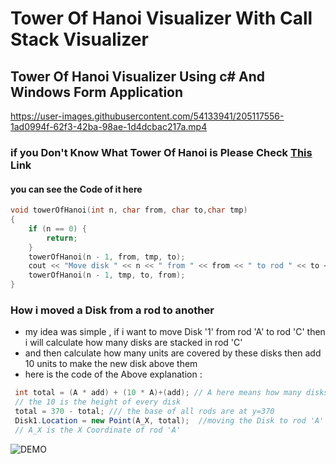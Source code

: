 # Tower Of Hanoi Visualizer With Call Stack Visualizer
## Tower Of Hanoi Visualizer Using c# And Windows Form Application 





https://user-images.githubusercontent.com/54133941/205117556-1ad0994f-62f3-42ba-98ae-1d4dcbac217a.mp4





### if you Don't Know What Tower Of Hanoi is Please Check [This ](https://en.wikipedia.org/wiki/Tower_of_Hanoi) Link

#### you can see the Code of it here 
```cpp
void towerOfHanoi(int n, char from, char to,char tmp)
{
    if (n == 0) {
        return;
    }
    towerOfHanoi(n - 1, from, tmp, to);
    cout << "Move disk " << n << " from " << from << " to rod " << to << "\n";
    towerOfHanoi(n - 1, tmp, to, from);
}
```
### How i moved a Disk from a rod to another
- my idea was simple , if i want to move Disk '1' from rod 'A' to rod 'C' then i will calculate how many disks are stacked in rod 'C'
- and then calculate how many units are covered by these disks then add 10 units to make the new disk above them 
- here is the code of the Above explanation :
```cs
 int total = (A * add) + (10 * A)+(add); // A here means how many disks in rod 'A' , add is the amount of space between the disks
 // the 10 is the height of every disk
 total = 370 - total; /// the base of all rods are at y=370
 Disk1.Location = new Point(A_X, total);  //moving the Disk to rod 'A'
 // A_X is the X Coordinate of rod 'A'
``` 
![DEMO](https://user-images.githubusercontent.com/54133941/205326581-1501c829-04e1-442b-b643-93b3de80fcb2.JPG)




